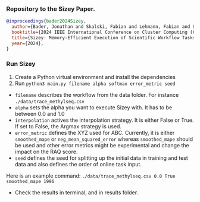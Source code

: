 ### Repository to the Sizey Paper.

```bibtex
@inproceedings{bader2024Sizey,
  author={Bader, Jonathan and Skalski, Fabian and Lehmann, Fabian and Scheinert, Dominik and Will, Jonathan and Thamsen, Lauritz and Kao, Odej},
  booktitle={2024 IEEE International Conference on Cluster Computing (CLUSTER)}, 
  title={Sizey: Memory-Efficient Execution of Scientific Workflow Tasks}, 
  year={2024},
}
```

### Run Sizey

1. Create a Python virtual environment and install the dependencies 
2. Run `python3 main.py filename alpha softmax error_metric seed`

- `filename` describes the workflow from the data folder. For instance `./data/trace_methylseq.csv`  
- `alpha` sets the alpha you want to execute Sizey with. It has to be between 0.0 and 1.0  
- `interpolation` actives the interpolation strategy. It is either False or True. If set to False, the Argmax strategy is used.
- `error_metric` defines the XYZ used for ABC. Currently, it is either `smoothed_mape` or `neg_mean_squared_error` whereas `smoothed_mape` should be used and other error metrics might be experimental and change the impact on the RAQ score.  
- `seed` defines the seed for splitting up the initial data in training and test data and also defines the order of online task input. 

Here is an example command: `./data/trace_methylseq.csv 0.0 True smoothed_mape 1996`

- Check the results in terminal, and in results folder.
